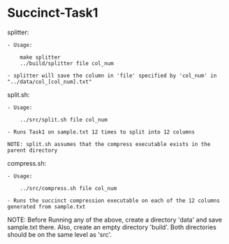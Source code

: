 # Succinct-Task1
 
splitter:

    - Usage: 

        make splitter
        ../build/splitter file col_num

    - splitter will save the column in 'file' specified by 'col_num' in "../data/col_[col_num].txt"

split.sh:

    - Usage: 

        ../src/split.sh file col_num

    - Runs Task1 on sample.txt 12 times to split into 12 columns

    NOTE: split.sh assumes that the compress executable exists in the parent directory

compress.sh:

    - Usage: 
    
        ../src/compress.sh file col_num

    - Runs the succinct compression executable on each of the 12 columns generated from sample.txt

NOTE:   Before Running any of the above, create a directory 'data' and save sample.txt there. 
        Also, create an empty directory 'build'. Both directories should be on the same level
        as 'src'.
